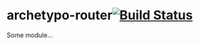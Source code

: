 # archetypo-router[![Build Status](https://secure.travis-ci.org/simonfan/archetypo-router.png?branch=master)](http://travis-ci.org/simonfan/archetypo-router)

Some module...
